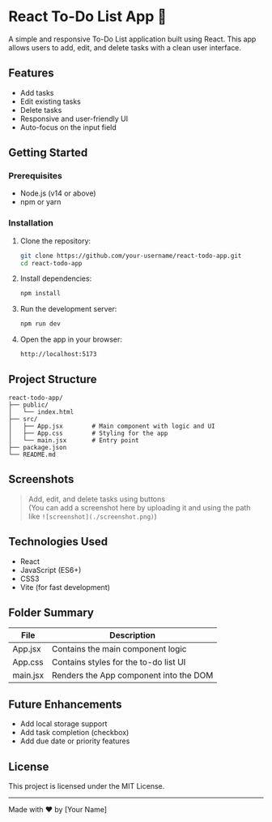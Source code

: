 # React To-Do List App 📝

A simple and responsive To-Do List application built using React. This app allows users to add, edit, and delete tasks with a clean user interface.

## Features

- Add tasks
- Edit existing tasks
- Delete tasks
- Responsive and user-friendly UI
- Auto-focus on the input field

## Getting Started

### Prerequisites

- Node.js (v14 or above)
- npm or yarn

### Installation

1. Clone the repository:
   ```bash
   git clone https://github.com/your-username/react-todo-app.git
   cd react-todo-app
   ```

2. Install dependencies:
   ```bash
   npm install
   ```

3. Run the development server:
   ```bash
   npm run dev
   ```

4. Open the app in your browser:
   ```
   http://localhost:5173
   ```

## Project Structure

```
react-todo-app/
├── public/
│   └── index.html
├── src/
│   ├── App.jsx        # Main component with logic and UI
│   ├── App.css        # Styling for the app
│   └── main.jsx       # Entry point
├── package.json
└── README.md
```

## Screenshots

> Add, edit, and delete tasks using buttons  
> (You can add a screenshot here by uploading it and using the path like `![screenshot](./screenshot.png)`)

## Technologies Used

- React
- JavaScript (ES6+)
- CSS3
- Vite (for fast development)

## Folder Summary

| File        | Description                             |
|-------------|-----------------------------------------|
| App.jsx     | Contains the main component logic       |
| App.css     | Contains styles for the to-do list UI   |
| main.jsx    | Renders the App component into the DOM  |

## Future Enhancements

- Add local storage support
- Add task completion (checkbox)
- Add due date or priority features

## License

This project is licensed under the MIT License.

---

Made with ❤️ by [Your Name]